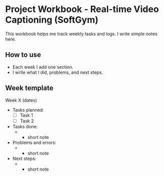 # Project Workbook - Real-time Video Captioning (SoftGym)

This workbook helps me track weekly tasks and logs.
I write simple notes here.

## How to use
- Each week I add one section.
- I write what I did, problems, and next steps.

## Week template
Week X (dates)
- Tasks planned:
  - [ ] Task 1
  - [ ] Task 2
- Tasks done:
  - - short note
- Problems and errors:
  - - short note
- Next steps:
  - - short note

